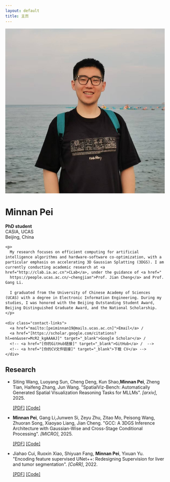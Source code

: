 ```yaml
---
layout: default
title: 主页
---
```


<div class="profile-container">
  <div class="profile-pic">
    <img src="/assets/images/1.jpg" alt="Minnan Pei">
  </div>
  <div class="profile-text">
    <h1>Minnan Pei</h1>
    <p><strong>PhD student</strong><br>
    CASIA, UCAS<br>
    Beijing, China</p>
    
    <p>
      My research focuses on efficient computing for artificial intelligence algorithms and hardware-software co-optimization, with a particular emphasis on accelerating 3D Gaussian Splatting (3DGS). I am currently conducting academic research at <a href="http://clab.ia.ac.cn">CLab</a>, under the guidance of <a href="
      https://people.ucas.ac.cn/~chengjian">Prof. Jian Cheng</a> and Prof. Gang Li.

      I graduated from the University of Chinese Academy of Sciences (UCAS) with a degree in Electronic Information Engineering. During my studies, I was honored with the Beijing Outstanding Student Award, Beijing Distinguished Graduate Award, and the National Scholarship.
    </p>

    <div class="contact-links">
      <a href="mailto:[peiminnan19@mails.ucas.ac.cn]">Email</a> / 
      <a href="[https://scholar.google.com/citations?hl=en&user=McR2_kgAAAAJ]" target="_blank">Google Scholar</a> / 
      <!-- <a href="[你的GitHub链接]" target="_blank">GitHub</a> /  -->
      <!-- <a href="[你的CV文件链接]" target="_blank">下载 CV</a> -->
    </div>
  </div>
</div>

<h2 id="publications">Research</h2>

<ul class="publications-list">
  <!-- <li>
    <p><strong>Minnan Pei</strong>, [作者B], [作者C]. "一篇非常重要的论文标题 (A Very Important Paper Title)". <em>[顶级会议或期刊名称, e.g., CVPR]</em>, 2025.</p>
    <div class="resource-links">
      <a href="[PDF链接]" target="_blank">[PDF]</a>
      <a href="[代码的GitHub链接]" target="_blank">[Code]</a>
      <a href="[项目主页链接]" target="_blank">[Project Page]</a>
      <a href="[演讲视频链接]" target="_blank">[Video]</a>
    </div>
  </li> -->

  <li>
    <p>Siting Wang, Luoyang Sun, Cheng Deng, Kun Shao,<strong>Minnan Pei</strong>,
      Zheng Tian, Haifeng Zhang, Jun Wang. "SpatialViz-Bench: Automatically Generated Spatial Visualization Reasoning Tasks for MLLMs". <em>[arxiv]</em>, 2025.</p>
    <div class="resource-links">
      <a href="https://arxiv.org/pdf/2507.07610" target="_blank">[PDF]</a>
      <a href="https://github.com/wangst0181/Spatial-Visualization-Benchmark" target="_blank">[Code]</a>
    </div>
  </li>

  <li>
    <p><strong>Minnan Pei</strong>, Gang Li,Junwen Si, Zeyu Zhu, Zitao Mo, Peisong Wang, Zhuoran Song, Xiaoyao Liang, Jian Cheng. "GCC: A 3DGS Inference Architecture with Gaussian-Wise and Cross-Stage Conditional Processing". <em>[MICRO]</em>, 2025.</p>
    <div class="resource-links">
      <a href="https://arxiv.org/pdf/2507.15300" target="_blank">[PDF]</a>
      <a href="[代码的GitHub链接]" target="_blank">[Code]</a>
    </div>
  </li>

  <li>
    <p>Jiahao Cui, Ruoxin Xiao, Shiyuan Fang, <strong>Minnan Pei</strong>, Yixuan Yu. "Encoding feature supervised UNet++: Redesigning Supervision for liver and tumor segmentation". <em>[CoRR]</em>, 2022.</p>
    <div class="resource-links">
      <a href="https://arxiv.org/pdf/2211.08146" target="_blank">[PDF]</a>
      <a href="[代码的GitHub链接]" target="_blank">[Code]</a>
    </div>
  </li>


</ul>